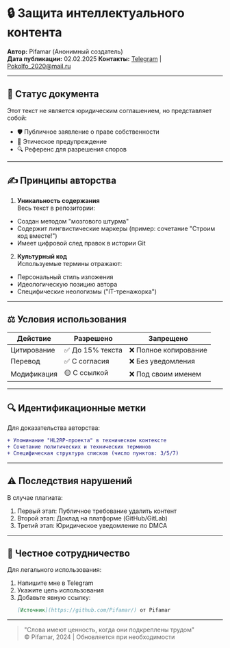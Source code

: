 # 🔒 Защита интеллектуального контента

**Автор:** Pifamar (Анонимный создатель)  
**Дата публикации:** 02.02.2025
**Контакты:** [Telegram](https://t.me/Pifamar_LC) | Pokolfo_2020@mail.ru

---

## 📜 Статус документа
Этот текст не является юридическим соглашением, но представляет собой:
- 🛡️ Публичное заявление о праве собственности
- 📢 Этическое предупреждение
- 🔍 Референс для разрешения споров

---

## ✍️ Принципы авторства
1. **Уникальность содержания**  
Весь текст в репозитории:
- Создан методом "мозгового штурма"
- Содержит лингвистические маркеры (пример: сочетание "Строим код вместе!")
- Имеет цифровой след правок в истории Git

2. **Культурный код**  
Используемые термины отражают:
- Персональный стиль изложения
- Идеологическую позицию автора
- Специфические неологизмы ("IT-тренажорка")

---

## ⚖️ Условия использования
| Действие               | Разрешено          | Запрещено         |
|------------------------|--------------------|-------------------|
| Цитирование            | ✅ До 15% текста   | ❌ Полное копирование |
| Перевод                | ✅ С согласия      | ❌ Без уведомления |
| Модификация            | 🟡 С ссылкой       | ❌ Под своим именем |

---

## 🔍 Идентификационные метки
Для доказательства авторства:
```diff
+ Упоминание "HL2RP-проекта" в техническом контексте
+ Сочетание политических и технических терминов
+ Специфическая структура списков (число пунктов: 3/5/7)
```

---

## ⚠️ Последствия нарушений
В случае плагиата:
1. Первый этап: Публичное требование удалить контент
2. Второй этап: Доклад на платформе (GitHub/GitLab)
3. Третий этап: Юридическое уведомление по DMCA

---

## 🤝 Честное сотрудничество
Для легального использования:
1. Напишите мне в Telegram
2. Укажите цель использования
3. Добавьте явную ссылку:
   ```markdown
   [Источник](https://github.com/Pifamar/) от Pifamar
   ```

---

> "Слова имеют ценность, когда они подкреплены трудом"  
> © Pifamar, 2024 | Обновляется при необходимости
